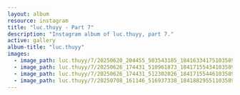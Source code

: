 ```yaml
---
layout: album
resource: instagram
title: "luc.thuyy - Part 7"
description: "Instagram album of luc.thuyy, part 7."
active: gallery
album-title: "luc.thuyy"
images:
  - image_path: luc.thuyy/7/20250620_204455_503543185_18416334175103589_945755785978546179_n.jpg
  - image_path: luc.thuyy/7/20250626_174431_510961873_18417155434103589_8993905714947168945_n.jpg
  - image_path: luc.thuyy/7/20250626_174431_512302026_18417155446103589_3705574708027916483_n.jpg
  - image_path: luc.thuyy/7/20250708_161146_516937338_18418829551103589_2615047648855149806_n.jpg
---
```

